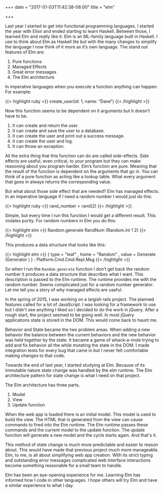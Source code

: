 +++
date = "2017-01-03T11:42:38-06:00"
title = "elm"

+++

Last year I started to get into functional programming languages. I started the year with Elixir and ended starting to learn Haskell. Between those, I learned Elm and really like it. Elm is an ML-family language built in Haskell. I use to think about Elm as Haskell lite but with the many changes to simplify the language I now think of it more as it’s own language. The stand out features of Elm are:

1. Pure functions
2. Managed Effects
3. Great error messages
4. The Elm architecture

In imperative languages when you execute a function anything can happen. For example:

{{< highlight ruby >}}
 create_user(id: 1, name: “Dave”)
{{< /highlight >}}

Now this function seems to be dependent on it arguments but it doesn’t have to be.

1. It can create and return the user.
1. It can create and save the user to a database.
1. It can create the user and print out a success message.
1. It can create the user and log.
1. It can throw an exception.

All the extra thing that this function can do are called side-effects. Side effects are useful, even critical, to your program but they can make reasoning about you program harder. Elm’s function are pure. Meaning that the result of the function is dependent on the arguments that go in. You can think of a pure function as acting like a lookup table. What every argument that goes in always returns the corresponding value.


But what about those side effect that are needed? Elm has managed effects. In an imperative language if I need a random number I would just do this:

{{< highlight ruby >}}
rand_number = rand(2)
{{< /highlight >}}

Simple, but every time I run this function I would get a different result. This violates purity. For random numbers in Elm you do this:

{{< highlight elm >}}
Random.generate RandNum (Random.int 1 2)
{{< /highlight >}}

This produces a data structure that looks like this:

{{< highlight elm >}}
{ type = "leaf"
, home = "Random"
, value = Generate (Generator <function>)
} : Platform.Cmd.Cmd Repl.Msg
{{< /highlight >}}


So when I run the ```Random.generate``` function I don’t get back the random number it produces a data structure that describes what I want. This description is passed to the Elm runtime. The runtime provides me with the random number. Seems complicated just for a random number generator. Let me tell you a story of why managed effects are useful.

In the spring of 2015, I was working on a largish rails project. The planned features called for a lot of JavaScript. I was looking for a framework to use but I didn't see anything I liked so I decided to do the work in jQuery. After a rough start, the project seemed to be going well. In most jQuery applications state is stored in the DOM. This would come back to haunt me. 

Behavior and State became the two problem areas. When adding a new behavior the balance between the current behaviors and the new behavior was held together by the state. It became a game of whack-a-mole trying to add and fix behavior all the while mutating the state in the DOM. I made integration tests for every bug that came in but I never felt comfortable making changes to that code. 



Towards the end of last year, I started studying at Elm. Because of its immutable nature state change was handled by the elm runtime. The Elm architecture pattern for state change is what I need on that project.

The Elm architecture has three parts.

1. Model
1. View
1. Update function

When the web app is loaded there is an initial model. This model is used to build the view. The HTML that is generated from the view can cause commands to fired into the Elm runtime. The Elm runtime passes these commands and the current model to the update function. The update function will generate a new model and the cycle starts again. And that's it. 

This method of state change is much more predictable and easier to reason about. This would have made that previous project much more manageable. Elm, to me, is all about simplifying web app creation. With its strict typing and outstanding error messages complicated web interface interactions become something reasonable for a small team to handle.


Elm has been an eye-opening experience for me. Learning Elm has informed how I code in other languages. I hope others will try Elm and have a similar experience to what I day.
